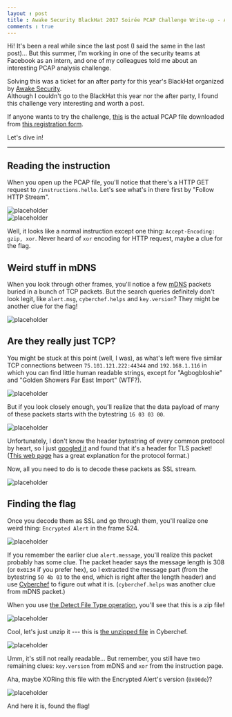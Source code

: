 ```yaml
---
layout : post
title : Awake Security BlackHat 2017 Soirée PCAP Challenge Write-up - Analyzing a PCAP file in a hard way
comments : true
---
```


Hi! It's been a real while since the last post (I said the same in the last post)...
But this summer, I'm working in one of the security teams at Facebook as an intern,
and one of my colleagues told me about an interesting PCAP analysis challenge.

Solving this was a ticket for an after party for this year's BlackHat organized by [Awake Security](http://fortune.com/2017/07/17/cyber-security-startup-awake/).  
Although I couldn't go to the BlackHat this year nor the after party, I found this challenge
very interesting and worth a post.

If anyone wants to try the challenge, [this](/download/awake/awake-puzzle-bh2017.pcap) is
the actual PCAP file downloaded from [this registration form](https://docs.google.com/forms/d/e/1FAIpQLSd0yUXDMdPwqPSU9nnToG01qDPrOIL1R_snp3yT_Bj1wpk2cA/viewform).

Let's dive in!

-----------

## Reading the instruction

When you open up the PCAP file, you'll notice that there's a HTTP GET request to `/instructions.hello`. 
Let's see what's in there first by "Follow HTTP Stream".

![placeholder](/image/awake/http_get.png "Follow HTTP Stream")  
![placeholder](/image/awake/readme.png "instruction.hello")  

Well, it looks like a normal instruction except one thing:
`Accept-Encoding: gzip, xor`. Never heard of `xor` encoding for HTTP request,
maybe a clue for the flag.

## Weird stuff in mDNS

When you look through other frames, you'll notice a few [mDNS](https://en.wikipedia.org/wiki/Multicast_DNS) packets buried in a bunch of TCP packets.
But the search queries definitely don't look legit, like `alert.msg`, `cyberchef.helps` and `key.version`? They might be another clue for the flag!

![placeholder](/image/awake/mdns.png "Weird message in mDNS packets")  

## Are they really just TCP?

You might be stuck at this point (well, I was), as what's left were five similar
TCP connections between `75.101.121.222:44344` and `192.168.1.116`
in which you can find little human readable strings, except for "Agbogbloshie" and "Golden Showers Far East Import" (WTF?).

![placeholder](/image/awake/cant_read.png "Can you read this?")  

But if you look closely enough, you'll realize that the data payload of many of these packets
starts with the bytestring `16 03 03 00`.

![placeholder](/image/awake/data.png "16 03 03 00")

Unfortunately, I don't know the header bytestring of every common protocol by heart,
so I just [googled it](https://www.google.com/search?site=&source=hp&q=16+03+03+00)
and found that it's a header for TLS packet!
([This web page](http://blog.fourthbit.com/2014/12/23/traffic-analysis-of-an-ssl-slash-tls-session) has a great explanation for the protocol format.)

Now, all you need to do is to decode these packets as SSL stream.

![placeholder](/image/awake/decode.png "Decode as SSL")


## Finding the flag

Once you decode them as SSL and go through them, you'll realize one weird thing:
`Encrypted Alert` in the frame 524.

![placeholder](/image/awake/alert.png "Encrypted Alert")

If you remember the earlier clue `alert.message`, you'll realize this packet probably has some clue. 
The packet header says the message length is 308 (or `0x0134` if you prefer hex),
so I extracted the message part (from the bytestring `50 4b 03` to the end, which is
right after the length header)
and use [Cyberchef](https://gchq.github.io/CyberChef/) to figure out what it is.
(`cyberchef.helps` was another clue from mDNS packet.)

When you use [the Detect File Type operation](http://bit.ly/2hNEYae), you'll see that
this is a zip file! 

![placeholder](/image/awake/its_zip.png "It's a zip!")

Cool, let's just unzip it --- this is [the unzipped file](http://bit.ly/2hLf1I6) in Cyberchef.

![placeholder](/image/awake/unzipped.png "Can you read this?")

Umm, it's still not really readable... But remember, you still have two remaining clues:
`key.version` from mDNS and `xor` from the instruction page. 


Aha, maybe XORing this file with the Encrypted Alert's version (`0x00de`)?

![placeholder](/image/awake/flag.png "Flag!!")

And here it is, found the flag!
